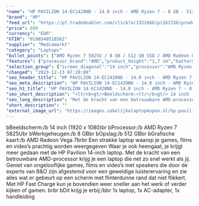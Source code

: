 ```yaml
---
"name": "HP PAVILION 14-EC1420ND - 14.0 inch - AMD Ryzen 7 - 8 GB - 512 GB"
"brand": "HP"
"feed_url": "https://pf.tradedoubler.com/click?a(3322666)p(262336)product(50617-1739336)ttid(3)url(https%3A%2F%2Fwww.mediamarkt.nl%2Fnl%2Fproduct%2F_hp-pavilion-14-ec1420nd-1739336.html%3Futm_source%3Dtradedoubler%26utm_medium%3Daff-comparison%26utm_term%3D1739336)"
"price": 899
"currency": "EUR"
"GTIN": "0196548518562"
"supplier": "Mediamarkt"
"category": "Laptops"
"bullet_points": ["AMD Ryzen 7 5825U / 8 GB / 512 GB SSD / AMD Radeon Graphics","35,6 cm / 14 inch","Full HD - 35,6 cm / 14 inch","SSD , 512 GB , M.2 via PCIe","1x USB 3.2 Gen 2 (3.1 Gen 2) Type-C, USB Type-C DisplayPort alternatieve modus, USB Power Delivery, USB Sleep-and-Charge, 2x USB 3.2 Gen 1 (3.1 Gen 1) Type-A, 1x HDMI, Combo koptelefoon/microfoon port","Lithium polymer","32.5 cm x 1.70 cm x 21.66 cm / 1.41 kg"]
"features": {"processor_brand":"AMD","product_height":"1,7 cm","battery_capacity":"43 Wh","short_description":"14 inch Full HD • AMD Ryzen 7 5825U • 8 GB • 512 GB SSD • AMD Radeon Graphics","scope_of_delivery":"1x laptop, 1x AC-adapter, 1x handleiding","memory_size":"8 GB","brightness":"250 cd/m²","additional_update_information":"Voor zover op de afbeeldingen apps worden getoond, geldt dat MediaMarkt niet kan garanderen dat de apps tijdens de volledige levensduur van het product goed zullen blijven functioneren. Dit hangt af van het beleid van de fabrikant.","wlan_standards":"WiFi 5 (802.11AC)","height":"1,70 cm","min_duration_supported_software_updates":"2 jaar","bluetooth":"Ja","hard_disk_1":"SSD , 512 GB , M.2 via PCIe","processor_model":"Ryzen™ 7","card_reader":"Nee","panel_type":"IPS (In-Plane Switching)","touchscreen":"Nee","processor":"AMD Ryzen 7 5825U","number_of_processor_cores":"8","screen_diagonal_inches":"14 inch","depth":"21,66 cm","processor_speed_with_turbo":"4.5 GHz","image_quality":"Full HD","dimensions_weight":"32.5 cm x 1.70 cm x 21.66 cm / 1.41 kg","memory_speeds":"3200 MHz","integrated_mike":"Ja","speakers":"Ja","convertibility":"Vast scherm","model_year":"2022","shipping_costs":"0.00","special_features":"Trusted Platform Module (TPM), ENERGY STAR","product_manufacturer":"HP","screen_diagonal_cm_inch":"35,6 cm / 14 inch","battery_life":"10.25 u","delivery_time":"1","color":"Zilver","connections":"1x USB 3.2 Gen 2 (3.1 Gen 2) Type-C, USB Type-C DisplayPort alternatieve modus, USB Power Delivery, USB Sleep-and-Charge, 2x USB 3.2 Gen 1 (3.1 Gen 1) Type-A, 1x HDMI, Combo koptelefoon/microfoon port","bluetooth_version":"5","image_ratio":"16:9","ram_configuration":"2 x 4 GB","product_depth":"21,66 cm","product_introduction_date":"2022-02-16","product_width":"32,5 cm","manufacturer_part_number":"692Z9EA#ABH","battery_type":"Lithium polymer","configuration":"AMD Ryzen 7 5825U / 8 GB / 512 GB SSD / AMD Radeon Graphics","product_type":"Laptop","capacity_of_1_hard_disk":"512 GB","type_of_1_hard_disk":"SSD","weight":"1,41 kg","front_camera":"Ja","screen_diagonal_cm":"35,6 cm","resolution":"1920 x 1080","integrated_webcam":"Ja","update_policy":"Onbekend","total_storage_space_in_gb":"512 GB","wlan":"Ja","ram_type":"DDR4","previous_price":"","warranty_note":"Geen aanvullende garantie-informatie","charge_time_from_manufacturer":"Snelle oplaadtijd (50%): 30 min","processor_clock_rate":"2.0 GHz","manufacturer_supported_software_updates":"Ja","total_storage_space":"512 GB"}
"selection_group": {"screen_diagonal":"14 inch","processor":"AMD Ryzen 7","changed_price_past_3_days":false,"product_family":"Pavilion 14"}
"changed": "2023-12-13 07:20:09"
"seo_header_title": "HP PAVILION 14-EC1420ND - 14.0 inch - AMD Ryzen 7 - 8 GB - 512 GB"
"seo_meta_description": "HP PAVILION 14-EC1420ND - 14.0 inch - AMD Ryzen 7 - 8 GB - 512 GB"
"seo_h1_title": "HP PAVILION 14-EC1420ND - 14.0 inch - AMD Ryzen 7 - 8 GB - 512 GB"
"seo_short_description": "<lt/>b<gt/>Beeldscherm:<lt/>/b<gt/> 14 inch (1920 x 1080)<lt/>br<gt/> <lt/>b<gt/>Processor:<lt/>/b<gt/> AMD Ryzen 7 5825U<lt/>br<gt/> <lt/>b<gt/>Werkgeheugen:<lt/>/b<gt/> 8 GB<lt/>br<gt/> <lt/>b<gt/>Opslag:<lt/>/b<gt/> 512 GB<lt/>br<gt/> <lt/>b<gt/>Grafische kaart:<lt/>/b<gt/> AMD Radeon Vega 7<lt/>br<gt/><lt/>br<gt/> Een strakke laptop waarop je games, films en video’s prachtig worden weergegeven Waar je ook heengaat, je krijgt meer gedaan met de HP Pavilion 14-inch laptop."
"seo_long_description": "Met de kracht van een betrouwbare AMD-processor krijg je een laptop die net zo snel werkt als jij. Geniet van ongelooflijke games, films en video’s met speakers die door de experts van B&O zijn afgestemd voor een geweldige luisterervaring en zie alles wat er gebeurt op een scherm met flinterdunne rand dat niet flikkert. Met HP Fast Charge kun je bovendien weer sneller aan het werk of verder kijken of gamen. <lt/>br<gt/><lt/>br<gt/> <lt/>b<gt/>Dit krijg je erbij:<lt/>/b<gt/><lt/>br<gt/> 1x laptop, 1x AC-adapter, 1x handleiding"
"short_description": ""
"external_image_url": "https://images.zakelijkelaptopkopen.nl/hp-pavilion-14-ec1420nd-1739336.webp"
---
```


<lt/>b<gt/>Beeldscherm:<lt/>/b<gt/> 14 inch (1920 x 1080)<lt/>br<gt/> <lt/>b<gt/>Processor:<lt/>/b<gt/> AMD Ryzen 7 5825U<lt/>br<gt/> <lt/>b<gt/>Werkgeheugen:<lt/>/b<gt/> 8 GB<lt/>br<gt/> <lt/>b<gt/>Opslag:<lt/>/b<gt/> 512 GB<lt/>br<gt/> <lt/>b<gt/>Grafische kaart:<lt/>/b<gt/> AMD Radeon Vega 7<lt/>br<gt/><lt/>br<gt/> Een strakke laptop waarop je games, films en video’s prachtig worden weergegeven Waar je ook heengaat, je krijgt meer gedaan met de HP Pavilion 14-inch laptop. Met de kracht van een betrouwbare AMD-processor krijg je een laptop die net zo snel werkt als jij. Geniet van ongelooflijke games, films en video’s met speakers die door de experts van B&O zijn afgestemd voor een geweldige luisterervaring en zie alles wat er gebeurt op een scherm met flinterdunne rand dat niet flikkert. Met HP Fast Charge kun je bovendien weer sneller aan het werk of verder kijken of gamen. <lt/>br<gt/><lt/>br<gt/> <lt/>b<gt/>Dit krijg je erbij:<lt/>/b<gt/><lt/>br<gt/> 1x laptop, 1x AC-adapter, 1x handleiding